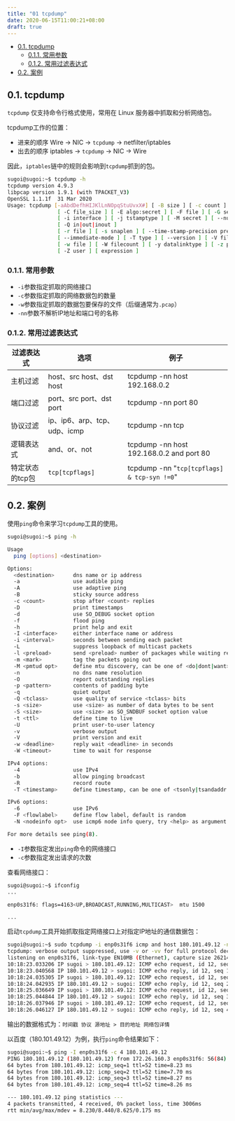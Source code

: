 ```yaml
---
title: "01 tcpdump"
date: 2020-06-15T11:00:21+08:00
draft: true
---
```


- [0.1. tcpdump](#01-tcpdump)
  - [0.1.1. 常用参数](#011-常用参数)
  - [0.1.2. 常用过滤表达式](#012-常用过滤表达式)
- [0.2. 案例](#02-案例)

## 0.1. tcpdump

`tcpdump` 仅支持命令行格式使用，常用在 Linux 服务器中抓取和分析网络包。

tcpdump工作的位置：

- 进来的顺序 Wire -> NIC -> `tcpdump` -> netfilter/iptables
- 出去的顺序 iptables -> `tcpdump` -> NIC -> Wire

因此，`iptables`链中的规则会影响到`tcpdump`抓到的包。

```bash
sugoi@sugoi:~$ tcpdump -h
tcpdump version 4.9.3
libpcap version 1.9.1 (with TPACKET_V3)
OpenSSL 1.1.1f  31 Mar 2020
Usage: tcpdump [-aAbdDefhHIJKlLnNOpqStuUvxX#] [ -B size ] [ -c count ]
                [ -C file_size ] [ -E algo:secret ] [ -F file ] [ -G seconds ]
                [ -i interface ] [ -j tstamptype ] [ -M secret ] [ --number ]
                [ -Q in|out|inout ]
                [ -r file ] [ -s snaplen ] [ --time-stamp-precision precision ]
                [ --immediate-mode ] [ -T type ] [ --version ] [ -V file ]
                [ -w file ] [ -W filecount ] [ -y datalinktype ] [ -z postrotate-command ]
                [ -Z user ] [ expression ]
```

### 0.1.1. 常用参数

- `-i`参数指定抓取的网络接口
- `-c`参数指定抓取的网络数据包的数量
- `-w`参数指定抓取的数据包要保存的文件（后缀通常为`.pcap`）
- `-nn`参数不解析IP地址和端口号的名称

### 0.1.2. 常用过滤表达式

|过滤表达式|选项|例子|
|---|---|---|
|主机过滤|host、src host、dst host|tcpdump -nn host 192.168.0.2|
|端口过滤|port、src port、dst port|tcpdump -nn port 80|
|协议过滤|ip、ip6、arp、tcp、udp、icmp|tcpdump -nn tcp|
|逻辑表达式|and、or、not|tcpdump -nn host 192.168.0.2 and port 80|
|特定状态的tcp包|`tcp[tcpflags]`|tcpdump -nn "`tcp[tcpflags] & tcp-syn !=0`"|

## 0.2. 案例

使用`ping`命令来学习`tcpdump`工具的使用。

```bash
sugoi@sugoi:~$ ping -h

Usage
  ping [options] <destination>

Options:
  <destination>      dns name or ip address
  -a                 use audible ping
  -A                 use adaptive ping
  -B                 sticky source address
  -c <count>         stop after <count> replies
  -D                 print timestamps
  -d                 use SO_DEBUG socket option
  -f                 flood ping
  -h                 print help and exit
  -I <interface>     either interface name or address
  -i <interval>      seconds between sending each packet
  -L                 suppress loopback of multicast packets
  -l <preload>       send <preload> number of packages while waiting replies
  -m <mark>          tag the packets going out
  -M <pmtud opt>     define mtu discovery, can be one of <do|dont|want>
  -n                 no dns name resolution
  -O                 report outstanding replies
  -p <pattern>       contents of padding byte
  -q                 quiet output
  -Q <tclass>        use quality of service <tclass> bits
  -s <size>          use <size> as number of data bytes to be sent
  -S <size>          use <size> as SO_SNDBUF socket option value
  -t <ttl>           define time to live
  -U                 print user-to-user latency
  -v                 verbose output
  -V                 print version and exit
  -w <deadline>      reply wait <deadline> in seconds
  -W <timeout>       time to wait for response

IPv4 options:
  -4                 use IPv4
  -b                 allow pinging broadcast
  -R                 record route
  -T <timestamp>     define timestamp, can be one of <tsonly|tsandaddr|tsprespec>

IPv6 options:
  -6                 use IPv6
  -F <flowlabel>     define flow label, default is random
  -N <nodeinfo opt>  use icmp6 node info query, try <help> as argument

For more details see ping(8).
```

- `-I`参数指定发出`ping`命令的网络接口
- `-c`参数指定发出请求的次数

查看网络接口：

```bash
sugoi@sugoi:~$ ifconfig
...

enp0s31f6: flags=4163<UP,BROADCAST,RUNNING,MULTICAST>  mtu 1500

...
```

启动`tcpdump`工具开始抓取指定网络接口上对指定IP地址的通信数据包：

```bash
sugoi@sugoi:~$ sudo tcpdump -i enp0s31f6 icmp and host 180.101.49.12 -nn
tcpdump: verbose output suppressed, use -v or -vv for full protocol decode
listening on enp0s31f6, link-type EN10MB (Ethernet), capture size 262144 bytes
10:18:23.033206 IP sugoi > 180.101.49.12: ICMP echo request, id 12, seq 1, length 64
10:18:23.040568 IP 180.101.49.12 > sugoi: ICMP echo reply, id 12, seq 1, length 64
10:18:24.035305 IP sugoi > 180.101.49.12: ICMP echo request, id 12, seq 2, length 64
10:18:24.042935 IP 180.101.49.12 > sugoi: ICMP echo reply, id 12, seq 2, length 64
10:18:25.036649 IP sugoi > 180.101.49.12: ICMP echo request, id 12, seq 3, length 64
10:18:25.044844 IP 180.101.49.12 > sugoi: ICMP echo reply, id 12, seq 3, length 64
10:18:26.037946 IP sugoi > 180.101.49.12: ICMP echo request, id 12, seq 4, length 64
10:18:26.046127 IP 180.101.49.12 > sugoi: ICMP echo reply, id 12, seq 4, length 64
```

输出的数据格式为：`时间戳 协议 源地址 > 目的地址 网络包详情`

以百度（180.101.49.12）为例，执行`ping`命令结果如下：

```bash
sugoi@sugoi:~$ ping -I enp0s31f6 -c 4 180.101.49.12
PING 180.101.49.12 (180.101.49.12) from 172.26.160.3 enp0s31f6: 56(84) bytes of data.
64 bytes from 180.101.49.12: icmp_seq=1 ttl=52 time=8.23 ms
64 bytes from 180.101.49.12: icmp_seq=2 ttl=52 time=7.70 ms
64 bytes from 180.101.49.12: icmp_seq=3 ttl=52 time=8.27 ms
64 bytes from 180.101.49.12: icmp_seq=4 ttl=52 time=8.26 ms

--- 180.101.49.12 ping statistics ---
4 packets transmitted, 4 received, 0% packet loss, time 3006ms
rtt min/avg/max/mdev = 8.230/8.440/8.625/0.175 ms
```
